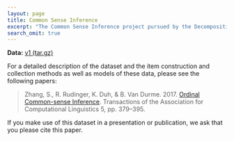 ```yaml
---
layout: page
title: Common Sense Inference
excerpt: "The Common Sense Inference project pursued by the Decompositional Semantics Initiative."
search_omit: true
---
```


**Data:** [v1 (tar.gz)](joci_v1.tar.gz)

For a detailed description of the dataset and the item construction and collection methods as well as models of these data, please see the following papers:

> Zhang, S., R. Rudinger, K. Duh, & B. Van Durme. 2017. [Ordinal Common-sense Inference](http://aclweb.org/anthology/Q17-1027). Transactions of the Association for Computational Linguistics 5, pp. 379–395.

If you make use of this dataset in a presentation or publication, we ask that you please cite this paper.
